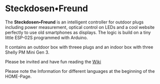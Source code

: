 # Steckdosen•Freund
The **Steckdosen•Freund** is an intelligent controller for outdoor plugs including power measurement, optical control on LEDs and a cool website perfectly to use old smartphones as displays. The logic is build on a tiny little ESP-02S programmed with Arduino.

It contains an outdoor box with threee plugs and an indoor box with three Shelly PM Mini Gen 3.

Please be invited and have fun reading the [Wiki](https://github.com/dummbold/Steckdosen-Freund/wiki)

Please note the Information for different languages at the beginning of the HOME-Page.

